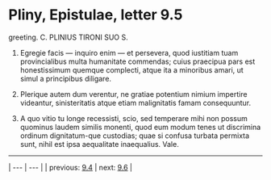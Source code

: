 # Pliny, Epistulae, letter 9.5

greeting. C. PLINIUS TIRONI SUO S.



1. Egregie facis — inquiro enim — et persevera, quod iustitiam tuam provincialibus multa humanitate commendas; cuius praecipua pars est honestissimum quemque complecti, atque ita a minoribus amari, ut simul a principibus diligare.



2. Plerique autem dum verentur, ne gratiae potentium nimium impertire videantur, sinisteritatis atque etiam malignitatis famam consequuntur.



3. A quo vitio tu longe recessisti, scio, sed temperare mihi non possum quominus laudem similis monenti, quod eum modum tenes ut discrimina ordinum dignitatum-que custodias; quae si confusa turbata permixta sunt, nihil est ipsa aequalitate inaequalius. Vale.



---

| --- | --- |
| previous: [9.4](../9.4/) | next: [9.6](../9.6/) |